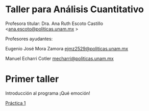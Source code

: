 # Taller para Análisis Cuantitativo


Profesora titular: Dra. Ana Ruth Escoto Castillo <ana.escoto@politicas.unam.mx >

Profesores ayudantes:

Eugenio José Mora Zamora <ejmz2529@politicas.unam.mx> 

Manuel Echarri Cotler <mecharri@politicas.unam.mx> 


# Primer taller

Introducción al programa ¡Qué emoción!

[Práctica 1](P1.md)

